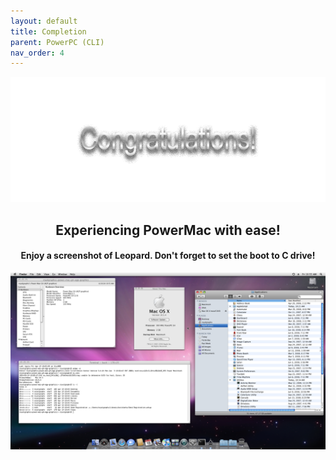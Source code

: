 ```yaml
---
layout: default
title: Completion
parent: PowerPC (CLI)
nav_order: 4
---
```


<p align="center">
  <img width="650" height="200" src="../../../../assets/HeaderCongrats.png">
</p>

<h2 align="center">Experiencing PowerMac with ease!</h2>
<h4 align="center">Enjoy a screenshot of Leopard. Don't forget to set the boot to C drive!</h4>

<a href="https://raw.githubusercontent.com/royalgraphx/DarwinKVM/main/docs/showcase/PowerMacLeopard.png"><img src="../../../../showcase/PowerMacLeopard.png" alt=""></a>
